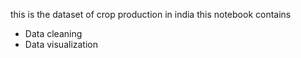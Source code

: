 this is the dataset of crop production in india 
this notebook contains 
- Data cleaning
- Data visualization
